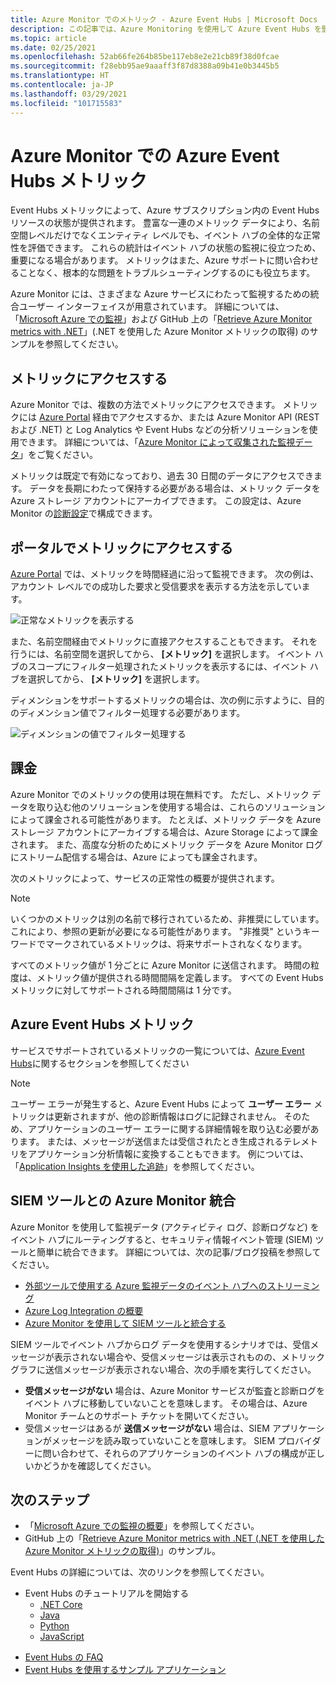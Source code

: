 ```yaml
---
title: Azure Monitor でのメトリック - Azure Event Hubs | Microsoft Docs
description: この記事では、Azure Monitoring を使用して Azure Event Hubs を監視する方法について説明します。
ms.topic: article
ms.date: 02/25/2021
ms.openlocfilehash: 52ab66fe264b85be117eb8e2e21cb89f38d0fcae
ms.sourcegitcommit: f28ebb95ae9aaaff3f87d8388a09b41e0b3445b5
ms.translationtype: HT
ms.contentlocale: ja-JP
ms.lasthandoff: 03/29/2021
ms.locfileid: "101715583"
---
```

# <a name="azure-event-hubs-metrics-in-azure-monitor"></a>Azure Monitor での Azure Event Hubs メトリック

Event Hubs メトリックによって、Azure サブスクリプション内の Event Hubs リソースの状態が提供されます。 豊富な一連のメトリック データにより、名前空間レベルだけでなくエンティティ レベルでも、イベント ハブの全体的な正常性を評価できます。 これらの統計はイベント ハブの状態の監視に役立つため、重要になる場合があります。 メトリックはまた、Azure サポートに問い合わせることなく、根本的な問題をトラブルシューティングするのにも役立ちます。

Azure Monitor には、さまざまな Azure サービスにわたって監視するための統合ユーザー インターフェイスが用意されています。 詳細については、「[Microsoft Azure での監視](../azure-monitor/overview.md)」および GitHub 上の「[Retrieve Azure Monitor metrics with .NET](https://github.com/Azure-Samples/monitor-dotnet-metrics-api)」(.NET を使用した Azure Monitor メトリックの取得) のサンプルを参照してください。

## <a name="access-metrics"></a>メトリックにアクセスする

Azure Monitor では、複数の方法でメトリックにアクセスできます。 メトリックには [Azure Portal](https://portal.azure.com) 経由でアクセスするか、または Azure Monitor API (REST および .NET) と Log Analytics や Event Hubs などの分析ソリューションを使用できます。 詳細については、「[Azure Monitor によって収集された監視データ](../azure-monitor/data-platform.md)」をご覧ください。

メトリックは既定で有効になっており、過去 30 日間のデータにアクセスできます。 データを長期にわたって保持する必要がある場合は、メトリック データを Azure ストレージ アカウントにアーカイブできます。 この設定は、Azure Monitor の[診断設定](../azure-monitor/essentials/diagnostic-settings.md)で構成できます。


## <a name="access-metrics-in-the-portal"></a>ポータルでメトリックにアクセスする

[Azure Portal](https://portal.azure.com) では、メトリックを時間経過に沿って監視できます。 次の例は、アカウント レベルでの成功した要求と受信要求を表示する方法を示しています。

![正常なメトリックを表示する][1]

また、名前空間経由でメトリックに直接アクセスすることもできます。 それを行うには、名前空間を選択してから、 **[メトリック]** を選択します。 イベント ハブのスコープにフィルター処理されたメトリックを表示するには、イベント ハブを選択してから、 **[メトリック]** を選択します。

ディメンションをサポートするメトリックの場合は、次の例に示すように、目的のディメンション値でフィルター処理する必要があります。

![ディメンションの値でフィルター処理する][2]

## <a name="billing"></a>課金

Azure Monitor でのメトリックの使用は現在無料です。 ただし、メトリック データを取り込む他のソリューションを使用する場合は、これらのソリューションによって課金される可能性があります。 たとえば、メトリック データを Azure ストレージ アカウントにアーカイブする場合は、Azure Storage によって課金されます。 また、高度な分析のためにメトリック データを Azure Monitor ログにストリーム配信する場合は、Azure によっても課金されます。

次のメトリックによって、サービスの正常性の概要が提供されます。 

> [!NOTE]
> いくつかのメトリックは別の名前で移行されているため、非推奨にしています。 これにより、参照の更新が必要になる可能性があります。 "非推奨" というキーワードでマークされているメトリックは、将来サポートされなくなります。

すべてのメトリック値が 1 分ごとに Azure Monitor に送信されます。 時間の粒度は、メトリック値が提供される時間間隔を定義します。 すべての Event Hubs メトリックに対してサポートされる時間間隔は 1 分です。

## <a name="azure-event-hubs-metrics"></a>Azure Event Hubs メトリック
サービスでサポートされているメトリックの一覧については、[Azure Event Hubs](../azure-monitor/essentials/metrics-supported.md#microsofteventhubnamespaces)に関するセクションを参照してください

> [!NOTE]
> ユーザー エラーが発生すると、Azure Event Hubs によって **ユーザー エラー** メトリックは更新されますが、他の診断情報はログに記録されません。 そのため、アプリケーションのユーザー エラーに関する詳細情報を取り込む必要があります。 または、メッセージが送信または受信されたとき生成されるテレメトリをアプリケーション分析情報に変換することもできます。 例については、「[Application Insights を使用した追跡](../service-bus-messaging/service-bus-end-to-end-tracing.md#tracking-with-azure-application-insights)」を参照してください。

## <a name="azure-monitor-integration-with-siem-tools"></a>SIEM ツールとの Azure Monitor 統合
Azure Monitor を使用して監視データ (アクティビティ ログ、診断ログなど) をイベント ハブにルーティングすると、セキュリティ情報イベント管理 (SIEM) ツールと簡単に統合できます。 詳細については、次の記事/ブログ投稿を参照してください。

- [外部ツールで使用する Azure 監視データのイベント ハブへのストリーミング](../azure-monitor/essentials/stream-monitoring-data-event-hubs.md)
- [Azure Log Integration の概要](/previous-versions/azure/security/fundamentals/azure-log-integration-overview)
- [Azure Monitor を使用して SIEM ツールと統合する](https://azure.microsoft.com/blog/use-azure-monitor-to-integrate-with-siem-tools/)

SIEM ツールでイベント ハブからログ データを使用するシナリオでは、受信メッセージが表示されない場合や、受信メッセージは表示されものの、メトリック グラフに送信メッセージが表示されない場合、次の手順を実行してください。

- **受信メッセージがない** 場合は、Azure Monitor サービスが監査と診断ログをイベント ハブに移動していないことを意味します。 その場合は、Azure Monitor チームとのサポート チケットを開いてください。 
- 受信メッセージはあるが **送信メッセージがない** 場合は、SIEM アプリケーションがメッセージを読み取っていないことを意味します。 SIEM プロバイダーに問い合わせて、それらのアプリケーションのイベント ハブの構成が正しいかどうかを確認してください。


## <a name="next-steps"></a>次のステップ

* 「[Microsoft Azure での監視の概要](../azure-monitor/overview.md)」を参照してください。
* GitHub 上の「[Retrieve Azure Monitor metrics with .NET (.NET を使用した Azure Monitor メトリックの取得)](https://github.com/Azure-Samples/monitor-dotnet-metrics-api)」のサンプル。 

Event Hubs の詳細については、次のリンクを参照してください。

- Event Hubs のチュートリアルを開始する
    - [.NET Core](event-hubs-dotnet-standard-getstarted-send.md)
    - [Java](event-hubs-java-get-started-send.md)
    - [Python](event-hubs-python-get-started-send.md)
    - [JavaScript](event-hubs-node-get-started-send.md)
* [Event Hubs の FAQ](event-hubs-faq.md)
* [Event Hubs を使用するサンプル アプリケーション](https://github.com/Azure/azure-event-hubs/tree/master/samples)

[1]: ./media/event-hubs-metrics-azure-monitor/event-hubs-monitor1.png
[2]: ./media/event-hubs-metrics-azure-monitor/event-hubs-monitor2.png
